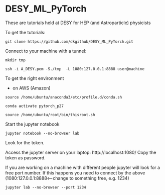 # DESY_ML_PyTorch


These are tutorials held at DESY for HEP (and Astroparticle) physicists

To get the tutorials:

`git clone https://github.com/dkgithub/DESY_ML_PyTorch.git`

Connect to your machine with a tunnel:

`mkdir tmp`

`ssh -i A_DESY.pem -S./tmp  -L 1080:127.0.0.1:8888 user@machine`

To get the right environment
* on AWS (Amazon)

`source /home/ubuntu/anaconda3/etc/profile.d/conda.sh`

`conda activate pytorch_p27`

`source /home/ubuntu/root/bin/thisroot.sh`

Start the jupyter notebook

`jupyter notebook --no-browser lab`

Look for the token.

Access the jupyter server on your laptop: http://localhost:1080/
Copy the token as password.

If you are working on a machine with different people jupyter will look for a free port number.
If this happens you need to connect by the above (1080:127.0.0.1:8888<--change to something free, e.g. 1234)

`jupyter lab --no-browser --port 1234`


